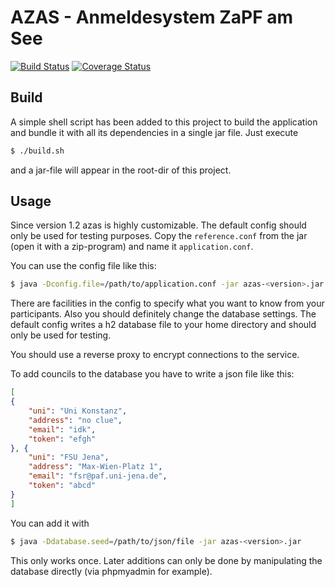 AZAS - Anmeldesystem ZaPF am See
================================

[![Build Status](https://travis-ci.org/Richard-W/azas.svg?branch=master)](https://travis-ci.org/Richard-W/azas)
[![Coverage Status](https://coveralls.io/repos/github/Richard-W/azas/badge.svg?branch=master)](https://coveralls.io/github/Richard-W/azas?branch=master)

Build
-----

A simple shell script has been added to this project to build the
application and bundle it with all its dependencies in a single jar
file. Just execute

```sh
$ ./build.sh
```

and a jar-file will appear in the root-dir of this project.

Usage
-----

Since version 1.2 azas is highly customizable. The default config should
only be used for testing purposes. Copy the `reference.conf` from the
jar (open it with a zip-program) and name it `application.conf`.

You can use the config file like this:

```sh
$ java -Dconfig.file=/path/to/application.conf -jar azas-<version>.jar
```

There are facilities in the config to specify what you want to know from
your participants. Also you should definitely change the database
settings. The default config writes a h2 database file to your home
directory and should only be used for testing.

You should use a reverse proxy to encrypt connections to the service.

To add councils to the database you have to write a json file like this:

```json
[
{
	"uni": "Uni Konstanz",
	"address": "no clue",
	"email": "idk",
	"token": "efgh"
}, {
	"uni": "FSU Jena",
	"address": "Max-Wien-Platz 1",
	"email": "fsr@paf.uni-jena.de",
	"token": "abcd"
}
]
```

You can add it with

```sh
$ java -Ddatabase.seed=/path/to/json/file -jar azas-<version>.jar
```

This only works once. Later additions can only be done by manipulating
the database directly (via phpmyadmin for example).
